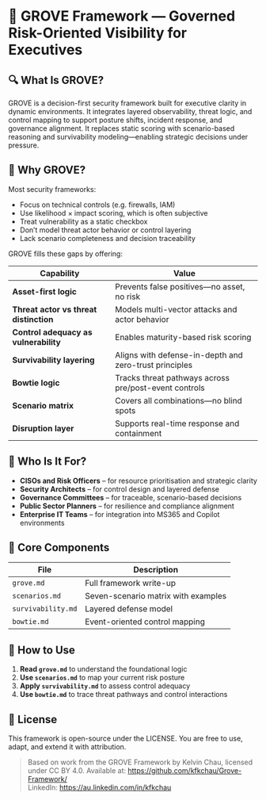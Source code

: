# 🧠 GROVE Framework — Governed Risk-Oriented Visibility for Executives

## 🔍 What Is GROVE?

GROVE is a decision-first security framework built for executive clarity in dynamic environments. It integrates layered observability, threat logic, and control mapping to support posture shifts, incident response, and governance alignment. It replaces static scoring with scenario-based reasoning and survivability modeling—enabling strategic decisions under pressure.

## 🎯 Why GROVE?

Most security frameworks:
- Focus on technical controls (e.g. firewalls, IAM)
- Use likelihood × impact scoring, which is often subjective
- Treat vulnerability as a static checkbox
- Don’t model threat actor behavior or control layering
- Lack scenario completeness and decision traceability

GROVE fills these gaps by offering:

| Capability                          | Value                                                  |
|-------------------------------------|--------------------------------------------------------|
| **Asset-first logic**              | Prevents false positives—no asset, no risk             |
| **Threat actor vs threat distinction** | Models multi-vector attacks and actor behavior     |
| **Control adequacy as vulnerability** | Enables maturity-based risk scoring                |
| **Survivability layering**         | Aligns with defense-in-depth and zero-trust principles |
| **Bowtie logic**                   | Tracks threat pathways across pre/post-event controls  |
| **Scenario matrix**                | Covers all combinations—no blind spots                |
| **Disruption layer**               | Supports real-time response and containment            |

## 👥 Who Is It For?

- **CISOs and Risk Officers** – for resource prioritisation and strategic clarity
- **Security Architects** – for control design and layered defense
- **Governance Committees** – for traceable, scenario-based decisions
- **Public Sector Planners** – for resilience and compliance alignment
- **Enterprise IT Teams** – for integration into MS365 and Copilot environments

## 🧩 Core Components

| File                  | Description                              |
|-----------------------|------------------------------------------|
| `grove.md`            | Full framework write-up                  |
| `scenarios.md`        | Seven-scenario matrix with examples      |
| `survivability.md`    | Layered defense model                    |
| `bowtie.md`           | Event-oriented control mapping           |

## 🚀 How to Use

1. **Read `grove.md`** to understand the foundational logic
2. **Use `scenarios.md`** to map your current risk posture
3. **Apply `survivability.md`** to assess control adequacy
4. **Use `bowtie.md`** to trace threat pathways and control interactions

## 📄 License

This framework is open-source under the LICENSE. You are free to use, adapt, and extend it with attribution.

> Based on work from the GROVE Framework by Kelvin Chau, licensed under CC BY 4.0. Available at: https://github.com/kfkchau/Grove-Framework/  
> LinkedIn: https://au.linkedin.com/in/kfkchau
